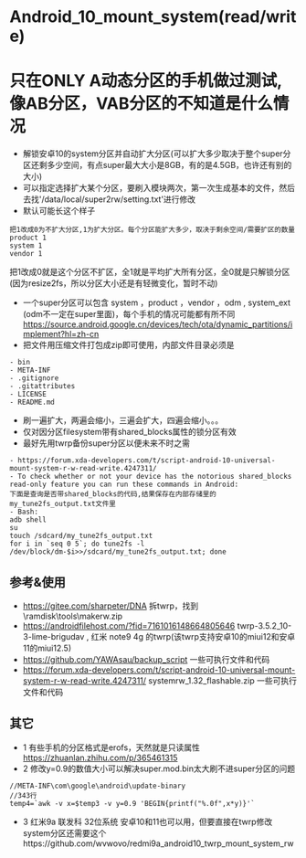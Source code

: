 # Android_10_mount_system(read/write)
# 只在ONLY A动态分区的手机做过测试,像AB分区，VAB分区的不知道是什么情况
- 解锁安卓10的system分区并自动扩大分区(可以扩大多少取决于整个super分区还剩多少空间，有点super最大大小是8GB，有的是4.5GB，也许还有别的大小)
- 可以指定选择扩大某个分区，要刷入模块两次，第一次生成基本的文件，然后去找'/data/local/super2rw/setting.txt'进行修改 
- 默认可能长这个样子
```
把1改成0为不扩大分区,1为扩大分区。每个分区能扩大多少，取决于剩余空间/需要扩区的数量
product 1
system 1
vendor 1
```
把1改成0就是这个分区不扩区，全1就是平均扩大所有分区，全0就是只解锁分区(因为resize2fs，所以分区大小还是有轻微变化，暂时不动)

- 一个super分区可以包含 system ，product ，vendor ，odm , system_ext (odm不一定在super里面)，每个手机的情况可能都有所不同 https://source.android.google.cn/devices/tech/ota/dynamic_partitions/implement?hl=zh-cn
- 把文件用压缩文件打包成zip即可使用，内部文件目录必须是
```
- bin
- META-INF
- .gitignore
- .gitattributes
- LICENSE
- README.md
```
- 刷一遍扩大，两遍会缩小，三遍会扩大，四遍会缩小。。。
- 仅对因分区filesystem带有shared_blocks属性的锁分区有效
- 最好先用twrp备份super分区以便未来不时之需
```
- https://forum.xda-developers.com/t/script-android-10-universal-mount-system-r-w-read-write.4247311/
- To check whether or not your device has the notorious shared_blocks read-only feature you can run these commands in Android:
下面是查询是否带shared_blocks的代码,结果保存在内部存储里的my_tune2fs_output.txt文件里
- Bash:
adb shell
su
touch /sdcard/my_tune2fs_output.txt
for i in `seq 0 5`; do tune2fs -l /dev/block/dm-$i>>/sdcard/my_tune2fs_output.txt; done
```
## 参考&使用
- https://gitee.com/sharpeter/DNA 拆twrp，找到\ramdisk\tools\makerw.zip
- https://androidfilehost.com/?fid=7161016148664805646 twrp-3.5.2_10-3-lime-brigudav , 红米 note9 4g 的twrp(该twrp支持安卓10的miui12和安卓11的miui12.5)
- https://github.com/YAWAsau/backup_script 一些可执行文件和代码
- https://forum.xda-developers.com/t/script-android-10-universal-mount-system-r-w-read-write.4247311/ systemrw_1.32_flashable.zip 一些可执行文件和代码

## 其它
- 1
  有些手机的分区格式是erofs，天然就是只读属性
  https://zhuanlan.zhihu.com/p/365461315
- 2
 修改y=0.9的数值大小可以解决super.mod.bin太大刷不进super分区的问题  
```
//META-INF\com\google\android\update-binary
//343行
temp4=`awk -v x=$temp3 -v y=0.9 'BEGIN{printf("%.0f",x*y)}'`
```
- 3
 红米9a 联发科 32位系统 安卓10和11也可以用，但要直接在twrp修改system分区还需要这个https://github.com/wvwovo/redmi9a_android10_twrp_mount_system_rw
